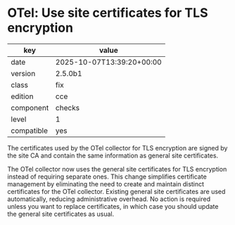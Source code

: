 [//]: # (werk v2)
# OTel: Use site certificates for TLS encryption

key        | value
---------- | ---
date       | 2025-10-07T13:39:20+00:00
version    | 2.5.0b1
class      | fix
edition    | cce
component  | checks
level      | 1
compatible | yes

The certificates used by the OTel collector for TLS encryption are signed by the site CA and contain the same information as general site certificates.

The OTel collector now uses the general site certificates for TLS encryption instead of requiring separate ones. This change simplifies certificate management by eliminating the need to create and maintain distinct certificates for the OTel collector. Existing general site certificates are used automatically, reducing administrative overhead. No action is required unless you want to replace certificates, in which case you should update the general site certificates as usual.